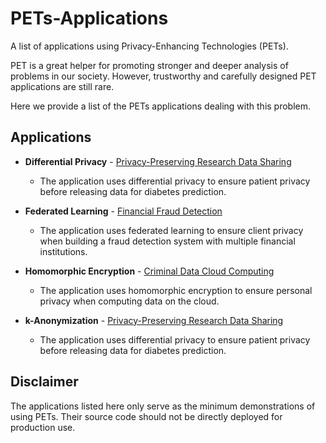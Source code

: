 # PETs-Applications

A list of applications using Privacy-Enhancing Technologies (PETs).

PET is a great helper for promoting stronger and deeper analysis of problems in our society. However, trustworthy and carefully designed PET applications are still rare.

Here we provide a list of the PETs applications dealing with this problem. 


## Applications

- **Differential Privacy** - [Privacy-Preserving Research Data Sharing](differential_privacy/privacy-preserving_research_data_sharing)
    - The application uses differential privacy to ensure patient privacy before releasing data for diabetes prediction.

- **Federated Learning** - [Financial Fraud Detection](federated_learning/financial_fraud_detection)
    - The application uses federated learning to ensure client privacy when building a fraud detection system with multiple financial institutions.

- **Homomorphic Encryption** - [Criminal Data Cloud Computing](homomorphic_encryption/criminal_data_cloud_computing)
    - The application uses homomorphic encryption to ensure personal privacy when computing data on the cloud.

- **k-Anonymization** - [Privacy-Preserving Research Data Sharing](k-anonymization/privacy-preserving_research_data_sharing)
    - The application uses differential privacy to ensure patient privacy before releasing data for diabetes prediction.

## Disclaimer

The applications listed here only serve as the minimum demonstrations of using PETs. Their source code should not be directly deployed for production use.